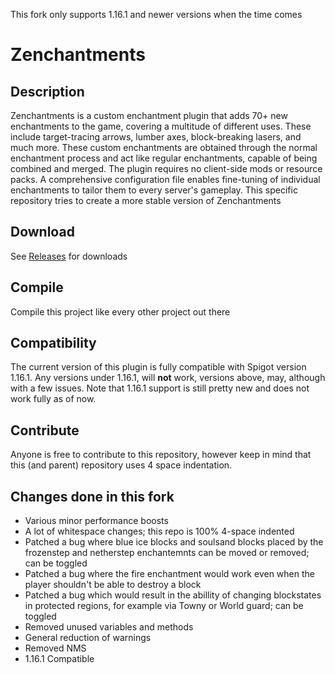 This fork only supports 1.16.1 and newer versions when the time comes

# Zenchantments
## Description
Zenchantments is a custom enchantment plugin that adds 70+ new enchantments to the game, covering a multitude of different uses. These include target-tracing arrows, lumber axes, block-breaking lasers, and much more. These custom enchantments are obtained through the normal enchantment process and act like regular enchantments, capable of being combined and merged. The plugin requires no client-side mods or resource packs. A comprehensive configuration file enables fine-tuning of individual enchantments to tailor them to every server's gameplay. This specific repository tries to create a more stable version of Zenchantments

## Download
See [Releases](https://github.com/Zedly/Zenchantments/releases) for downloads

## Compile
Compile this project like every other project out there

## Compatibility
The current version of this plugin is fully compatible with Spigot version 1.16.1. Any versions under 1.16.1, will **not** work, versions above, may, although with a few issues. Note that 1.16.1 support is still pretty new and does not work fully as of now.
## Contribute
Anyone is free to contribute to this repository, however keep in mind that this (and parent) repository uses 4 space indentation.

## Changes done in this fork
<ul>
	<li>Various minor performance boosts</li>
	<li>A lot of whitespace changes; this repo is 100% 4-space indented</li>
	<li>Patched a bug where blue ice blocks and soulsand blocks placed by the frozenstep and netherstep enchantemnts can be moved or removed; can be toggled</li>
	<li>Patched a bug where the fire enchantment would work even when the player shouldn't be able to destroy a block</li>
	<li>Patched a bug which would result in the abillity of changing blockstates in protected regions, for example via Towny or World guard; can be toggled</li>
	<li>Removed unused variables and methods</li>
	<li>General reduction of warnings</li>
	<li>Removed NMS</li>
	<li>1.16.1 Compatible</li>
</ul>
